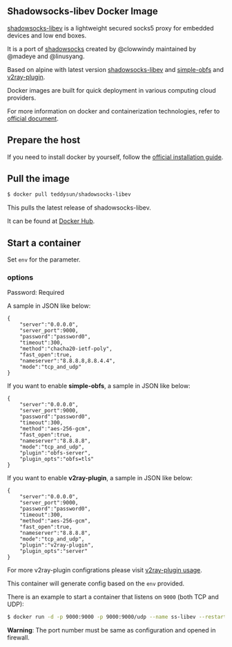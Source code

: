 ## Shadowsocks-libev Docker Image

[shadowsocks-libev][1] is a lightweight secured socks5 proxy for embedded devices and low end boxes.

It is a port of [shadowsocks][2] created by @clowwindy maintained by @madeye and @linusyang.

Based on alpine with latest version [shadowsocks-libev](https://github.com/shadowsocks/shadowsocks-libev) and [simple-obfs](https://github.com/shadowsocks/simple-obfs) and [v2ray-plugin](https://github.com/shadowsocks/v2ray-plugin).

Docker images are built for quick deployment in various computing cloud providers.

For more information on docker and containerization technologies, refer to [official document][3].

## Prepare the host

If you need to install docker by yourself, follow the [official installation guide][4].

## Pull the image

```bash
$ docker pull teddysun/shadowsocks-libev
```

This pulls the latest release of shadowsocks-libev.

It can be found at [Docker Hub][5].

## Start a container

Set `env` for the parameter.

### options

Password: Required

A sample in JSON like below:

```
{
    "server":"0.0.0.0",
    "server_port":9000,
    "password":"password0",
    "timeout":300,
    "method":"chacha20-ietf-poly",
    "fast_open":true,
    "nameserver":"8.8.8.8,8.8.4.4",
    "mode":"tcp_and_udp"
}
```

If you want to enable **simple-obfs**, a sample in JSON like below:

```
{
    "server":"0.0.0.0",
    "server_port":9000,
    "password":"password0",
    "timeout":300,
    "method":"aes-256-gcm",
    "fast_open":true,
    "nameserver":"8.8.8.8",
    "mode":"tcp_and_udp",
    "plugin":"obfs-server",
    "plugin_opts":"obfs=tls"
}
```

If you want to enable **v2ray-plugin**, a sample in JSON like below:

```
{
    "server":"0.0.0.0",
    "server_port":9000,
    "password":"password0",
    "timeout":300,
    "method":"aes-256-gcm",
    "fast_open":true,
    "nameserver":"8.8.8.8",
    "mode":"tcp_and_udp",
    "plugin":"v2ray-plugin",
    "plugin_opts":"server"
}
```

For more v2ray-plugin configrations please visit [v2ray-plugin usage][6].

This container will generate config based on the `env` provided.

There is an example to start a container that listens on `9000` (both TCP and UDP):

```bash
$ docker run -d -p 9000:9000 -p 9000:9000/udp --name ss-libev --restart=always -v /etc/shadowsocks-libev:/etc/shadowsocks-libev neverbehave/shadowsocks-libev
```

**Warning**: The port number must be same as configuration and opened in firewall.

[1]: https://github.com/shadowsocks/shadowsocks-libev
[2]: https://shadowsocks.org/en/index.html
[3]: https://docs.docker.com/
[4]: https://docs.docker.com/install/
[5]: https://hub.docker.com/r/neverbehave/shadowsocks-libev/
[6]: https://github.com/shadowsocks/v2ray-plugin#usage

